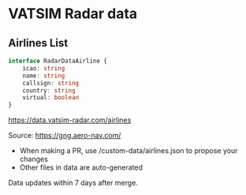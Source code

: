 # VATSIM Radar data

## Airlines List

```typescript
interface RadarDataAirline {
    icao: string
    name: string
    callsign: string
    country: string
    virtual: boolean
}
```

https://data.vatsim-radar.com/airlines

Source: https://gng.aero-nav.com/

- When making a PR, use /custom-data/airlines.json to propose your changes
- Other files in data are auto-generated

Data updates within 7 days after merge.
